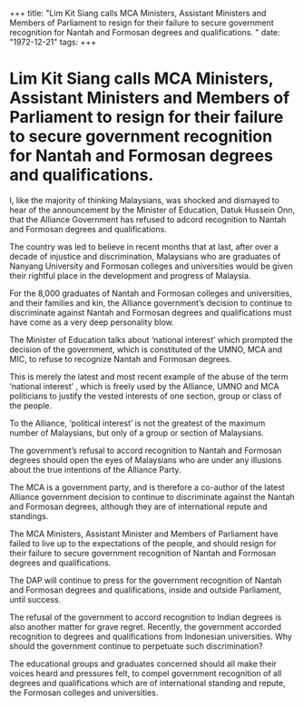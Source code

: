 +++ 
title: "Lim Kit Siang calls MCA Ministers, Assistant Ministers and Members of Parliament to resign for their failure to secure government recognition for Nantah and Formosan degrees and qualifications.	"
date: "1972-12-21"
tags:
+++

# Lim Kit Siang calls MCA Ministers, Assistant Ministers and Members of Parliament to resign for their failure to secure government recognition for Nantah and Formosan degrees and qualifications.							

I, like the majority of thinking Malaysians, was shocked and dismayed to hear of the announcement by the Minister of Education, Datuk Hussein Onn, that the Alliance Government has refused to adcord recognition to Nantah and Formosan degrees and qualifications.

The country was led to believe in recent months that at last, after over a decade of injustice and discrimination, Malaysians who are graduates of Nanyang University and Formosan colleges and universities would be given their rightful place in the development and progress of Malaysia.</u>

For the 8,000 graduates of Nantah and Formosan colleges and universities, and their families and kin, the Alliance government’s decision to continue to discriminate against Nantah and Formosan degrees and qualifications must have come as a very deep personality blow.

The Minister of Education talks about ‘national interest’ which prompted the decision of the government, which is constituted of the UMNO, MCA and MIC, to refuse to recognize Nantah and Formosan degrees.

This is merely the latest and most recent example of the abuse of the term ‘national interest’ , which is freely used by the Alliance, UMNO and MCA politicians to justify the vested interests of one section, group or class of the people. 

To the Alliance, ‘political interest’ is not the greatest of the maximum number of Malaysians, but only of a group or section of Malaysians.

The government’s refusal to accord recognition to Nantah and Formosan degrees should open the eyes of Malaysians who are under any illusions about the true intentions of the Alliance Party.

The MCA is a government party, and is therefore a co-author of the latest Alliance government decision to continue to discriminate against the Nantah and Formosan degrees, although they are of international repute and standings.

The MCA Ministers, Assistant Minister and Members of Parliament have failed to live up to the expectations of the people, and should resign for their failure to secure government recognition of Nantah and Formosan degrees and qualifications.

The DAP will continue to press for the government recognition of Nantah and Formosan degrees and qualifications, inside and outside Parliament, until success.

The refusal of the government to accord recognition to Indian degrees is also another matter for grave regret. Recently, the government accorded recognition to degrees and qualifications from Indonesian universities. Why should the government continue to perpetuate such discrimination?

The educational groups and graduates concerned should all make their voices heard and pressures felt, to compel government recognition of all degrees and qualifications which are of international standing and repute, the Formosan colleges and universities.
 
